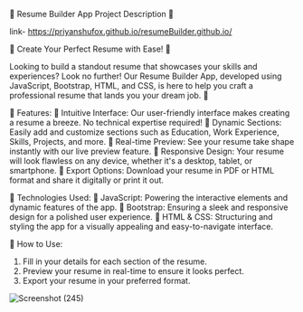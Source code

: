 📝 Resume Builder App Project Description 📝

link- https://priyanshufox.github.io/resumeBuilder.github.io/

🚀 Create Your Perfect Resume with Ease! 🚀

Looking to build a standout resume that showcases your skills and experiences? Look no further! Our Resume Builder App, developed using JavaScript, Bootstrap, HTML, and CSS, is here to help you craft a professional resume that lands you your dream job. 🌟

🔹 Features:
📌 Intuitive Interface: Our user-friendly interface makes creating a resume a breeze. No technical expertise required!
📌 Dynamic Sections: Easily add and customize sections such as Education, Work Experience, Skills, Projects, and more.
📌 Real-time Preview: See your resume take shape instantly with our live preview feature.
📌 Responsive Design: Your resume will look flawless on any device, whether it's a desktop, tablet, or smartphone.
📌 Export Options: Download your resume in PDF or HTML format and share it digitally or print it out.

🔹 Technologies Used:
🚀 JavaScript: Powering the interactive elements and dynamic features of the app.
🚀 Bootstrap: Ensuring a sleek and responsive design for a polished user experience.
🚀 HTML & CSS: Structuring and styling the app for a visually appealing and easy-to-navigate interface.

🔹 How to Use:
1. Fill in your details for each section of the resume.
2. Preview your resume in real-time to ensure it looks perfect.
3. Export your resume in your preferred format.

![Screenshot (245)](https://github.com/priyanshufox/resumeBuilder.github.io/assets/99524045/39615f3c-4923-4973-a2db-67478c5f3eb4)


